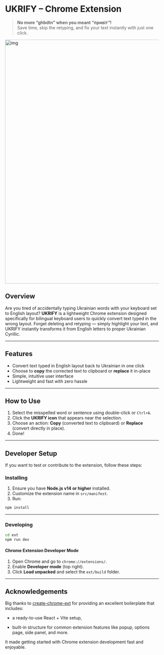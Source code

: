 # UKRIFY – Chrome Extension

> **No more “ghbdtn” when you meant “привіт”!**  
Save time, skip the retyping, and fix your text instantly with just one click.

<img width="1280" height="800" alt="img" src="https://github.com/user-attachments/assets/58a5e09b-1100-4ba4-8965-1e98b932f4fb" />

## Overview

Are you tired of accidentally typing Ukrainian words with your keyboard set to English layout?
**UKRIFY** is a lightweight Chrome extension designed specifically for bilingual keyboard users to quickly convert text typed in the wrong layout.
Forget deleting and retyping — simply highlight your text, and UKRIFY instantly transforms it from English letters to proper Ukrainian Cyrillic.

---

## Features

- Convert text typed in English layout back to Ukrainian in one click  
- Choose to **copy** the corrected text to clipboard or **replace** it in-place  
- Simple, intuitive user interface  
- Lightweight and fast with zero hassle  

---

## How to Use

1. Select the misspelled word or sentence using double-click or `Ctrl+A`.
2. Click the **UKRIFY icon** that appears near the selection.
3. Choose an action: **Copy** (converted text to clipboard) or **Replace** (convert directly in place).
4. Done!

---

## Developer Setup

If you want to test or contribute to the extension, follow these steps:

### Installing

1. Ensure you have **Node.js v14 or higher** installed.
2. Customize the extension name in `src/manifest`.
3. Run:

```bash
npm install
```

---

### Developing

```bash
cd ext
npm run dev
```

#### Chrome Extension Developer Mode

1. Open Chrome and go to `chrome://extensions/`.
2. Enable **Developer mode** (top right).
3. Click **Load unpacked** and select the `ext/build` folder.

---

## Acknowledgements

Big thanks to [create-chrome-ext](https://github.com/guocaoyi/create-chrome-ext) for providing an excellent boilerplate that includes:

- a ready-to-use React + Vite setup,

- built-in structure for common extension features like popup, options page, side panel, and more.

It made getting started with Chrome extension development fast and enjoyable.


